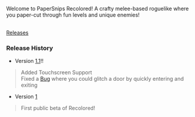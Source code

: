 Welcome to PaperSnips Recolored! A crafty melee-based roguelike where you paper-cut through fun levels and unique enemies! <br/>
<br/>

[Releases](https://github.com/notchisboss1000/PaperSnips-Recolored/releases) <br>
### Release History <br/>
- Version [1.1](https://github.com/notchisboss1000/PaperSnips-Recolored/releases/tag/v1.1.0-demo)!! <br/>
> Added Touchscreen Support <br/>
> Fixed a [Bug](https://github.com/notchisboss1000/PaperSnips-Recolored/issues/3#issue-2182544985) where you could glitch a door by quickly entering and exiting
- Version [1](https://github.com/notchisboss1000/PaperSnips-Recolored/releases/tag/v1.0.0-demo) <br/>
> First public beta of Recolored! <br/>
